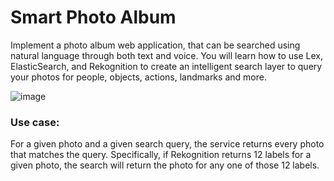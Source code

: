 # Smart Photo Album 

Implement a photo album web application, that can be searched using natural language through both text and voice. You will learn how to use Lex, ElasticSearch, and Rekognition to create an intelligent search layer to query your photos for people, objects, actions, landmarks and more.

![image](https://user-images.githubusercontent.com/8120359/183785219-ee462e12-fe6f-4ec9-a86b-386e1e39b478.png)

### Use case:
For a given photo and a given search query, the service returns every photo that matches the query. 
Specifically, if Rekognition returns 12 labels for a given photo, the search will return the photo for any one of those 12 labels.
